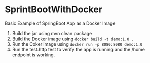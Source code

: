 # SprintBootWithDocker
Basic Example of SpringBoot App as a Docker Image

1. Build the jar using mvn clean package
2. Build the Docker image using `docker build -t demo:1.0 .`
3. Run the Coker image using `docker run -p 8080:8080 demo:1.0`
4. Run the test.http test to verify the app is running and the /home endpoint is working.
